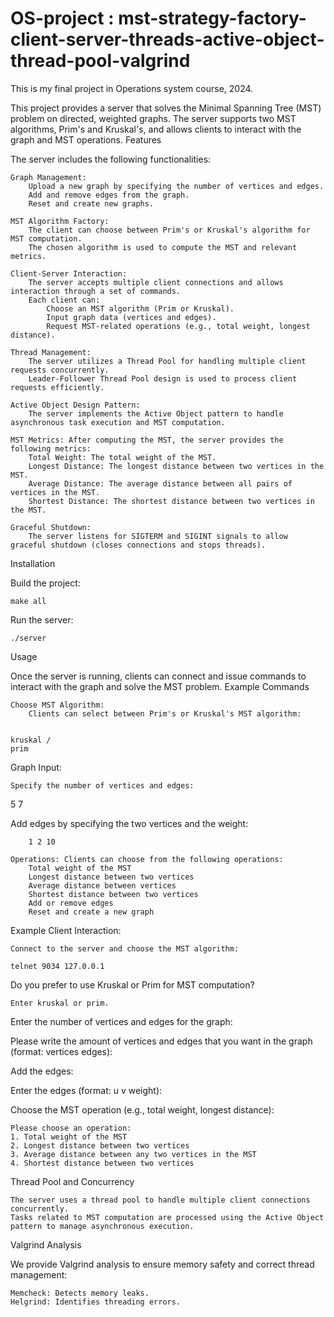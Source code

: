 # OS-project : mst-strategy-factory-client-server-threads-active-object-thread-pool-valgrind
This is my final project in Operations system course, 2024. 

This project provides a server that solves the Minimal Spanning Tree (MST) problem on directed, weighted graphs. The server supports two MST algorithms, Prim's and Kruskal's, and allows clients to interact with the graph and MST operations.
Features

The server includes the following functionalities:

    Graph Management:
        Upload a new graph by specifying the number of vertices and edges.
        Add and remove edges from the graph.
        Reset and create new graphs.

    MST Algorithm Factory:
        The client can choose between Prim's or Kruskal's algorithm for MST computation.
        The chosen algorithm is used to compute the MST and relevant metrics.

    Client-Server Interaction:
        The server accepts multiple client connections and allows interaction through a set of commands.
        Each client can:
            Choose an MST algorithm (Prim or Kruskal).
            Input graph data (vertices and edges).
            Request MST-related operations (e.g., total weight, longest distance).

    Thread Management:
        The server utilizes a Thread Pool for handling multiple client requests concurrently.
        Leader-Follower Thread Pool design is used to process client requests efficiently.

    Active Object Design Pattern:
        The server implements the Active Object pattern to handle asynchronous task execution and MST computation.

    MST Metrics: After computing the MST, the server provides the following metrics:
        Total Weight: The total weight of the MST.
        Longest Distance: The longest distance between two vertices in the MST.
        Average Distance: The average distance between all pairs of vertices in the MST.
        Shortest Distance: The shortest distance between two vertices in the MST.

    Graceful Shutdown:
        The server listens for SIGTERM and SIGINT signals to allow graceful shutdown (closes connections and stops threads).

Installation

Build the project:

    make all

Run the server:

    ./server

Usage

Once the server is running, clients can connect and issue commands to interact with the graph and solve the MST problem.
Example Commands

    Choose MST Algorithm:
        Clients can select between Prim's or Kruskal's MST algorithm:


    kruskal /
    prim

Graph Input:

    Specify the number of vertices and edges:


5 7

Add edges by specifying the two vertices and the weight:


        1 2 10

    Operations: Clients can choose from the following operations:
        Total weight of the MST
        Longest distance between two vertices
        Average distance between vertices
        Shortest distance between two vertices
        Add or remove edges
        Reset and create a new graph

Example Client Interaction:

    Connect to the server and choose the MST algorithm:

    telnet 9034 127.0.0.1

Do you prefer to use Kruskal or Prim for MST computation?

    Enter kruskal or prim.

Enter the number of vertices and edges for the graph:


Please write the amount of vertices and edges that you want in the graph (format: vertices edges):

Add the edges:

Enter the edges (format: u v weight):

Choose the MST operation (e.g., total weight, longest distance):


    Please choose an operation:
    1. Total weight of the MST
    2. Longest distance between two vertices
    3. Average distance between any two vertices in the MST
    4. Shortest distance between two vertices

Thread Pool and Concurrency

    The server uses a thread pool to handle multiple client connections concurrently.
    Tasks related to MST computation are processed using the Active Object pattern to manage asynchronous execution.

Valgrind Analysis

We provide Valgrind analysis to ensure memory safety and correct thread management:

    Memcheck: Detects memory leaks.
    Helgrind: Identifies threading errors.
